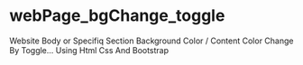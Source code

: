 # webPage_bgChange_toggle
Website Body or Specifiq Section Background Color / Content Color Change By Toggle... Using Html Css And Bootstrap
